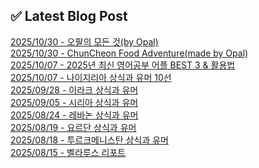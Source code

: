 
## ✅ Latest Blog Post
 
[2025/10/30 - 오팔의 모든 것(by Opal)](https://3hongstore.tistory.com/404) <br/>
[2025/10/30 - ChunCheon Food Adventure(made by Opal)](https://3hongstore.tistory.com/403) <br/>
[2025/10/07 - 2025년 최신 영어공부 어플 BEST 3 &amp; 활용법](https://3hongstore.tistory.com/402) <br/>
[2025/10/07 - 나이지리아 상식과 유머 10선](https://3hongstore.tistory.com/401) <br/>
[2025/09/28 - 이라크 상식과 유머](https://3hongstore.tistory.com/400) <br/>
[2025/09/05 - 시리아 상식과 유머](https://3hongstore.tistory.com/399) <br/>
[2025/08/24 - 레바논 상식과 유머](https://3hongstore.tistory.com/398) <br/>
[2025/08/19 - 요르단 상식과 유머](https://3hongstore.tistory.com/397) <br/>
[2025/08/18 - 투르크메니스탄 상식과 유머](https://3hongstore.tistory.com/396) <br/>
[2025/08/15 - 벨라루스 리포트](https://3hongstore.tistory.com/395) <br/>
